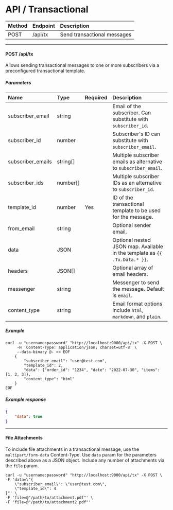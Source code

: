 # API / Transactional

| Method | Endpoint | Description                    |
|:-------|:---------|:-------------------------------|
| POST   | /api/tx  | Send transactional messages    |

______________________________________________________________________

#### POST /api/tx

Allows sending transactional messages to one or more subscribers via a preconfigured transactional template.

##### Parameters

| Name              | Type      | Required | Description                                                                |
|:------------------|:----------|:---------|:---------------------------------------------------------------------------|
| subscriber_email  | string    |          | Email of the subscriber. Can substitute with `subscriber_id`.              |
| subscriber_id     | number    |          | Subscriber's ID can substitute with `subscriber_email`.                    |
| subscriber_emails | string\[\]  |          | Multiple subscriber emails as alternative to `subscriber_email`.           |
| subscriber_ids    | number\[\]  |          | Multiple subscriber IDs as an alternative to `subscriber_id`.              |
| template_id       | number    | Yes      | ID of the transactional template to be used for the message.               |
| from_email        | string    |          | Optional sender email.                                                     |
| data              | JSON      |          | Optional nested JSON map. Available in the template as `{{ .Tx.Data.* }}`. |
| headers           | JSON\[\]    |          | Optional array of email headers.                                           |
| messenger         | string    |          | Messenger to send the message. Default is `email`.                         |
| content_type      | string    |          | Email format options include `html`, `markdown`, and `plain`.              |

##### Example

```shell
curl -u "username:password" "http://localhost:9000/api/tx" -X POST \
     -H 'Content-Type: application/json; charset=utf-8' \
     --data-binary @- << EOF
    {
        "subscriber_email": "user@test.com",
        "template_id": 2,
        "data": {"order_id": "1234", "date": "2022-07-30", "items": [1, 2, 3]},
        "content_type": "html"
    }
EOF
```

##### Example response

```json
{
    "data": true
}
```

______________________________________________________________________

#### File Attachments

To include file attachments in a transactional message, use the `multipart/form-data` Content-Type. Use `data` param for the parameters described above as a JSON object. Include any number of attachments via the `file` param.

```shell
curl -u "username:password" "http://localhost:9000/api/tx" -X POST \
-F 'data=\"{
    \"subscriber_email\": \"user@test.com\",
    \"template_id\": 4
}"' \
-F 'file=@"/path/to/attachment.pdf"' \
-F 'file=@"/path/to/attachment2.pdf"'
```
